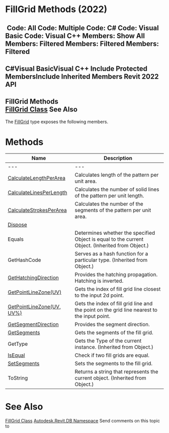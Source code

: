 # FillGrid Methods (2022)

﻿
 Code: All Code: Multiple Code: C# Code: Visual Basic Code: Visual C++  Members: Show All Members: Filtered Members: Filtered Members: Filtered   
---  
C#Visual BasicVisual C++
Include Protected MembersInclude Inherited Members
Revit 2022 API  
---  
FillGrid Methods  
[FillGrid Class](6dfc3e2f-c869-d06e-876e-49c4007f7e59.md "FillGrid Class") See Also  
---  
The [FillGrid](6dfc3e2f-c869-d06e-876e-49c4007f7e59.md "FillGrid Class") type exposes the following members.
# Methods
| Name | Description |
| --- | --- |
| --- | --- | --- |
| [CalculateLengthPerArea](6a58bee3-1814-30bc-5369-e78fa3e5f268.md "CalculateLengthPerArea Method") | Calculates length of the pattern per unit area. |
| [CalculateLinesPerLength](4e9ac116-b8e9-8de3-ca68-9ea63ae81cbf.md "CalculateLinesPerLength Method") | Calculates the number of solid lines of the pattern per unit length. |
| [CalculateStrokesPerArea](04cccb85-770f-978b-3c4f-6aa5a1388fab.md "CalculateStrokesPerArea Method") | Calculates the number of the segments of the pattern per unit area. |
| [Dispose](26b25286-2121-66e9-c4d0-563262ec5821.md "Dispose Method") |
| Equals | Determines whether the specified Object is equal to the current Object. (Inherited from Object.) |
| GetHashCode | Serves as a hash function for a particular type.  (Inherited from Object.) |
| [GetHatchingDirection](1ef246b2-cd85-1ae1-7e48-4de5d4bb6531.md "GetHatchingDirection Method") | Provides the hatching propagation. Hatching is inverted. |
| [GetPointLineZone(UV)](0a5aeba4-1900-a774-a9f3-7496696abe3e.md "GetPointLineZone Method \(UV\)") | Gets the index of fill grid line closest to the input 2d point. |
| [GetPointLineZone(UV, UV%)](f91284a4-7e4a-8c8d-bda2-85d378e0f3c1.md "GetPointLineZone Method \(UV, UV\)") | Gets the index of fill grid line and the point on the grid line nearest to the input point. |
| [GetSegmentDirection](55adcc5a-5ecc-0a77-c641-37e16c25bda0.md "GetSegmentDirection Method") | Provides the segment direction. |
| [GetSegments](d3b76c87-8008-d3a0-a3f7-663c3714ae9e.md "GetSegments Method") | Gets the segments of the fill grid. |
| GetType | Gets the Type of the current instance. (Inherited from Object.) |
| [IsEqual](27963982-e0e8-4b64-af77-112bca45179a.md "IsEqual Method") | Check if two fill grids are equal. |
| [SetSegments](3fd1bab1-b6bb-0e25-a293-c081afa6d006.md "SetSegments Method") | Sets the segments to the fill grid. |
| ToString | Returns a string that represents the current object. (Inherited from Object.) |

# See Also
[FillGrid Class](6dfc3e2f-c869-d06e-876e-49c4007f7e59.md "FillGrid Class")
[Autodesk.Revit.DB Namespace](87546ba7-461b-c646-cbb1-2cb8f5bff8b2.md "Autodesk.Revit.DB Namespace")
Send comments on this topic to 